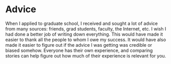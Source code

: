 # Advice

When I applied to graduate school, I received and sought a lot of advice from many sources: friends, grad students, faculty, the Internet, etc.
I wish I had done a better job of writing down everything.
This would have made it easier to thank all the people to whom I owe my success.
It would have also made it easier to figure out if the advice I was getting was credible or biased somehow.
Everyone has their own experience, and comparing stories can help figure out how much of their experience is relevant for you.
